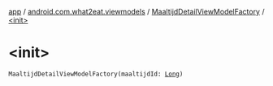[app](../../index.md) / [android.com.what2eat.viewmodels](../index.md) / [MaaltijdDetailViewModelFactory](index.md) / [&lt;init&gt;](./-init-.md)

# &lt;init&gt;

`MaaltijdDetailViewModelFactory(maaltijdId: `[`Long`](https://kotlinlang.org/api/latest/jvm/stdlib/kotlin/-long/index.html)`)`
